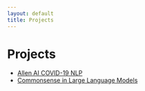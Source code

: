 ```yaml
---
layout: default
title: Projects
---
```


# Projects

- [Allen AI COVID-19 NLP](/_projects/allen-ai-nlp/)
- [Commonsense in Large Language Models](/_projects/commonsense-llms/)
